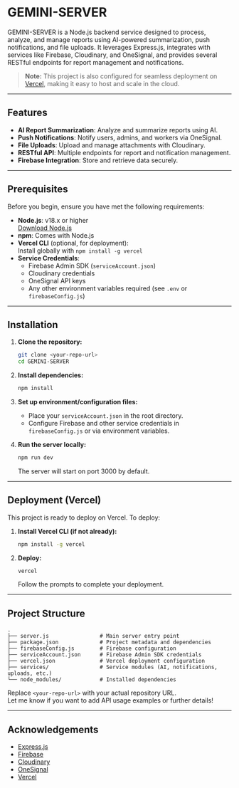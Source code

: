 # GEMINI-SERVER

GEMINI-SERVER is a Node.js backend service designed to process, analyze, and manage reports using AI-powered summarization, push notifications, and file uploads. It leverages Express.js, integrates with services like Firebase, Cloudinary, and OneSignal, and provides several RESTful endpoints for report management and notifications.

> **Note:** This project is also configured for seamless deployment on [Vercel](https://vercel.com/), making it easy to host and scale in the cloud.

---

## Features

- **AI Report Summarization**: Analyze and summarize reports using AI.
- **Push Notifications**: Notify users, admins, and workers via OneSignal.
- **File Uploads**: Upload and manage attachments with Cloudinary.
- **RESTful API**: Multiple endpoints for report and notification management.
- **Firebase Integration**: Store and retrieve data securely.

---

## Prerequisites

Before you begin, ensure you have met the following requirements:

- **Node.js**: v18.x or higher  
  [Download Node.js](https://nodejs.org/)
- **npm**: Comes with Node.js
- **Vercel CLI** (optional, for deployment):  
  Install globally with `npm install -g vercel`
- **Service Credentials**:  
  - Firebase Admin SDK (`serviceAccount.json`)
  - Cloudinary credentials
  - OneSignal API keys
  - Any other environment variables required (see `.env` or `firebaseConfig.js`)

---

## Installation

1. **Clone the repository:**
   ```bash
   git clone <your-repo-url>
   cd GEMINI-SERVER
   ```

2. **Install dependencies:**
   ```bash
   npm install
   ```

3. **Set up environment/configuration files:**
   - Place your `serviceAccount.json` in the root directory.
   - Configure Firebase and other service credentials in `firebaseConfig.js` or via environment variables.

4. **Run the server locally:**
   ```bash
   npm run dev
   ```
   The server will start on port 3000 by default.

---

## Deployment (Vercel)

This project is ready to deploy on Vercel. To deploy:

1. **Install Vercel CLI (if not already):**
   ```bash
   npm install -g vercel
   ```

2. **Deploy:**
   ```bash
   vercel
   ```
   Follow the prompts to complete your deployment.

---

## Project Structure

```
.
├── server.js                # Main server entry point
├── package.json             # Project metadata and dependencies
├── firebaseConfig.js        # Firebase configuration
├── serviceAccount.json      # Firebase Admin SDK credentials
├── vercel.json              # Vercel deployment configuration
├── services/                # Service modules (AI, notifications, uploads, etc.)
└── node_modules/            # Installed dependencies
```

Replace `<your-repo-url>` with your actual repository URL.  
Let me know if you want to add API usage examples or further details!

---

## Acknowledgements

- [Express.js](https://expressjs.com/)
- [Firebase](https://firebase.google.com/)
- [Cloudinary](https://cloudinary.com/)
- [OneSignal](https://onesignal.com/)
- [Vercel](https://vercel.com/)
